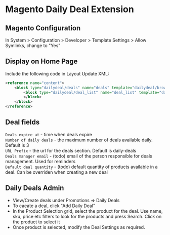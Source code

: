 Magento Daily Deal Extension
======

Magento Configuration
-----------------------
In System > Configuration > Developer > Template Settings > Allow Symlinks, change to "Yes"

Display on Home Page
-----------------
Include the following code in Layout Update XML:
```xml
<reference name="content">
    <block type="dailydeal/deals" name="deals" template="dailydeal/browse.phtml">
        <block type="dailydeal/deal_list" name="deal_list" template="dailydeal/deal/list.phtml">
        </block>
    </block>
</reference>
```
Deal fields
-----------------
`Deals expire at` - time when deals expire  
`Number of daily deals` - the maximum number of deals available daily. Default is 3  
`URL Prefix` - the url for the deals section. Default is daily-deals  
`Deals manager email` - (todo) email of the person responsible for deals management. Used for reminders  
`Default deal quantity` - (todo) default quantity of products available in a deal. Can be overriden when creating a new deal  

Daily Deals Admin 
-----------------
* View/Create deals under Promotions => Daily Deals
* To caeate a deal, click "Add Daily Deal"
* In the Product Selection grid, select the product for the deal. Use name, sku, price etc filters to look for the products and press Search. Click on the product to select it
* Once product is selected, modify the Deal Settings as required. 
